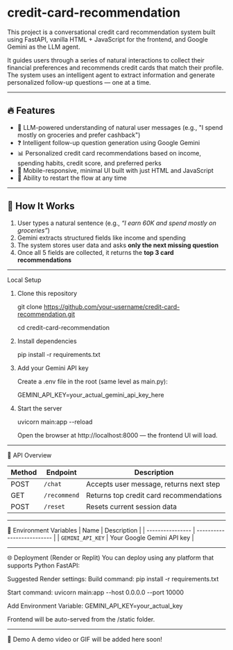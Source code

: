 # credit-card-recommendation
This project is a conversational credit card recommendation system built using FastAPI, vanilla HTML + JavaScript for the frontend, and Google Gemini as the LLM agent.

It guides users through a series of natural interactions to collect their financial preferences and recommends credit cards that match their profile. The system uses an intelligent agent to extract information and generate personalized follow-up questions — one at a time.

---

## 🔥 Features

- 💬 LLM-powered understanding of natural user messages (e.g., "I spend mostly on groceries and prefer cashback")
- ❓ Intelligent follow-up question generation using Google Gemini
- 📊 Personalized credit card recommendations based on income, spending habits, credit score, and preferred perks
- 📱 Mobile-responsive, minimal UI built with just HTML and JavaScript
- 🔁 Ability to restart the flow at any time

---
## 🚀 How It Works

1. User types a natural sentence (e.g., _“I earn 60K and spend mostly on groceries”_)
2. Gemini extracts structured fields like income and spending
3. The system stores user data and asks **only the next missing question**
4. Once all 5 fields are collected, it returns the **top 3 card recommendations**
---
 Local Setup
1. Clone this repository
   
   git clone https://github.com/your-username/credit-card-recommendation.git

   cd credit-card-recommendation

2. Install dependencies
   
   pip install -r requirements.txt

3. Add your Gemini API key
   
   Create a .env file in the root (same level as main.py):
  
   GEMINI_API_KEY=your_actual_gemini_api_key_here

4. Start the server
   
   uvicorn main:app --reload
  
   Open the browser at http://localhost:8000 — the frontend UI will load.

---
🧪 API Overview

| Method | Endpoint     | Description                             |
| ------ | ------------ | --------------------------------------- |
| POST   | `/chat`      | Accepts user message, returns next step |
| GET    | `/recommend` | Returns top credit card recommendations |
| POST   | `/reset`     | Resets current session data             |

---
📄 Environment Variables
| Name             | Description                |
| ---------------- | -------------------------- |
| `GEMINI_API_KEY` | Your Google Gemini API key |

---
🌐 Deployment (Render or Replit)
You can deploy using any platform that supports Python FastAPI:

Suggested Render settings:
Build command:
pip install -r requirements.txt

Start command:
uvicorn main:app --host 0.0.0.0 --port 10000

Add Environment Variable:
GEMINI_API_KEY=your_actual_key

Frontend will be auto-served from the /static folder.

---
📸 Demo
A demo video or GIF will be added here soon!
